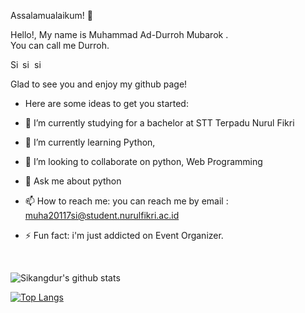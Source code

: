  Assalamualaikum! 👋 

Hello!, My name is Muhammad Ad-Durroh Mubarok .<br> You can call me Durroh.

<a href="https://www.instagram.com/ad_durroh/?hl=en">
  <img align="left" alt="Sikangdur's Instagram" width="16px" src="https://cdn.jsdelivr.net/npm/simple-icons@v3/icons/instagram.svg" />
</a>
<a href="https://www.linkedin.com/in/muhammad-ad-durroh-mubarok-48b76b1b6/">
  <img align="left" alt="sikangdur's Linkdein" width="16px" src="https://cdn.jsdelivr.net/npm/simple-icons@v3/icons/linkedin.svg" />
</a>
<a href="https://github.com/sikangdur">
  <img align="left" alt="sikangdur's Github" width="16px" src="https://cdn.jsdelivr.net/npm/simple-icons@v3/icons/github.svg" />
</a>
<br/> 


Glad to see you and enjoy my github page!
- Here are some ideas to get you started:

 - 🔭 I’m currently studying for a bachelor at STT Terpadu Nurul Fikri
 - 🌱 I’m currently learning Python,
 - 👯 I’m looking to collaborate on python, Web Programming
 - 💬 Ask me about python
 - 📫 How to reach me: you can reach me by email : muha20117si@student.nurulfikri.ac.id
 - ⚡ Fun fact: i'm just addicted on Event Organizer.
 
 <br/> 
 
![Sikangdur's github stats](https://github-readme-stats.vercel.app/api?username=sikangdur&show_icons=true&theme=radical)

[![Top Langs](https://github-readme-stats.vercel.app/api/top-langs/?username=sikangdur&layout=compact)](https://github.com/anuraghazra/github-readme-stats)

